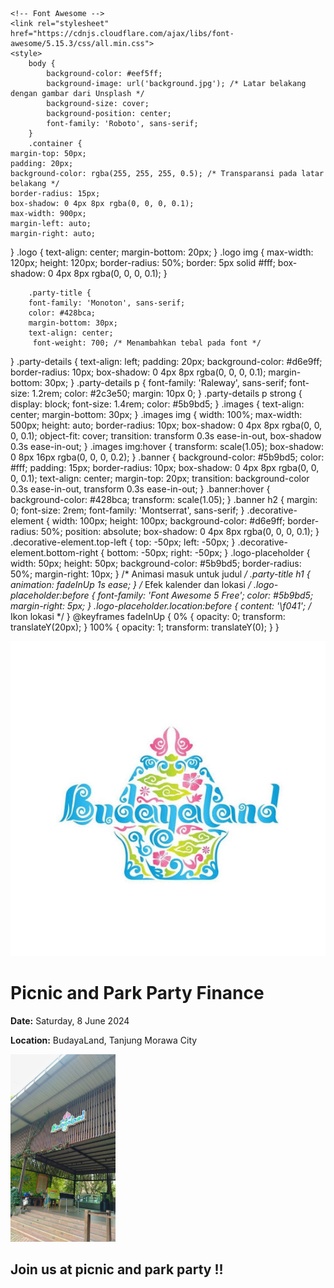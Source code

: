<html>
<html lang="id">
<head>
    <meta charset="UTF-8">
    <meta name="viewport" content="width=device-width, initial-scale=1.0">
    <title>Picnic and Park Party Finance</title>
    <!-- Bootstrap CSS -->
    <link href="https://stackpath.bootstrapcdn.com/bootstrap/4.5.2/css/bootstrap.min.css" rel="stylesheet">
    <!-- Google Fonts -->
    <link href="https://fonts.googleapis.com/css2?family=Roboto:wght@400;700&display=swap" rel="stylesheet">
    <link href="https://fonts.googleapis.com/css2?family=Montserrat:wght@400;700&display=swap" rel="stylesheet">
    <link href="https://fonts.googleapis.com/css2?family=Monoton&display=swap" rel="stylesheet">


    <!-- Font Awesome -->
    <link rel="stylesheet" href="https://cdnjs.cloudflare.com/ajax/libs/font-awesome/5.15.3/css/all.min.css">
    <style>
        body {
            background-color: #eef5ff;
            background-image: url('background.jpg'); /* Latar belakang dengan gambar dari Unsplash */
            background-size: cover;
            background-position: center;
            font-family: 'Roboto', sans-serif;
        }
        .container {
    margin-top: 50px;
    padding: 20px;
    background-color: rgba(255, 255, 255, 0.5); /* Transparansi pada latar belakang */
    border-radius: 15px;
    box-shadow: 0 4px 8px rgba(0, 0, 0, 0.1);
    max-width: 900px;
    margin-left: auto;
    margin-right: auto;
}
        .logo {
            text-align: center;
            margin-bottom: 20px;
        }
        .logo img {
            max-width: 120px;
            height: 120px;
            border-radius: 50%;
            border: 5px solid #fff;
            box-shadow: 0 4px 8px rgba(0, 0, 0, 0.1);
        }
        
        .party-title {
        font-family: 'Monoton', sans-serif;
        color: #428bca;
        margin-bottom: 30px;
        text-align: center;
         font-weight: 700; /* Menambahkan tebal pada font */
}
        .party-details {
            text-align: left;
            padding: 20px;
            background-color: #d6e9ff;
            border-radius: 10px;
            box-shadow: 0 4px 8px rgba(0, 0, 0, 0.1);
            margin-bottom: 30px;
        }
        .party-details p {
            font-family: 'Raleway', sans-serif;
            font-size: 1.2rem;
            color: #2c3e50;
            margin: 10px 0;
        }
        .party-details p strong {
            display: block;
            font-size: 1.4rem;
            color: #5b9bd5;
        }
        .images {
            text-align: center;
            margin-bottom: 30px;
        }
        .images img {
            width: 100%;
            max-width: 500px;
            height: auto;
            border-radius: 10px;
            box-shadow: 0 4px 8px rgba(0, 0, 0, 0.1);
            object-fit: cover;
            transition: transform 0.3s ease-in-out, box-shadow 0.3s ease-in-out;
        }
        .images img:hover {
            transform: scale(1.05);
            box-shadow: 0 8px 16px rgba(0, 0, 0, 0.2);
        }
        .banner {
            background-color: #5b9bd5;
            color: #fff;
            padding: 15px;
            border-radius: 10px;
            box-shadow: 0 4px 8px rgba(0, 0, 0, 0.1);
            text-align: center;
            margin-top: 20px;
            transition: background-color 0.3s ease-in-out, transform 0.3s ease-in-out;
        }
        .banner:hover {
            background-color: #428bca;
            transform: scale(1.05);
        }
        .banner h2 {
            margin: 0;
            font-size: 2rem;
            font-family: 'Montserrat', sans-serif;
        }
        .decorative-element {
            width: 100px;
            height: 100px;
            background-color: #d6e9ff;
            border-radius: 50%;
            position: absolute;
            box-shadow: 0 4px 8px rgba(0, 0, 0, 0.1);
        }
        .decorative-element.top-left {
            top: -50px;
            left: -50px;
        }
        .decorative-element.bottom-right {
            bottom: -50px;
            right: -50px;
        }
        .logo-placeholder {
            width: 50px;
            height: 50px;
            background-color: #5b9bd5;
            border-radius: 50%;
            margin-right: 10px;
        }
        /* Animasi masuk untuk judul */
        .party-title h1 {
            animation: fadeInUp 1s ease;
        }
        /* Efek kalender dan lokasi */
        .logo-placeholder:before {
            font-family: 'Font Awesome 5 Free';
            color: #5b9bd5;
            margin-right: 5px;
        }
        .logo-placeholder.location:before {
            content: '\f041'; /* Ikon lokasi */
        }
        @keyframes fadeInUp {
            0% {
                opacity: 0;
                transform: translateY(20px);
            }
            100% {
                opacity: 1;
                transform: translateY(0);
            }
        }
    </style>
</head>
<body>
    <div class="container">
        <div class="decorative-element top-left"></div>
        <div class="decorative-element bottom-right"></div>
        <div class="logo">
            <img src="budayaland.jpg" alt="Logo Tempat Party">
        </div>
        <div class="party-title">
            <h1 class="display-4">Picnic and Park Party Finance</h1>
        </div>
        <div class="row">
            <div class="col-md-5">
                <div class="party-details">
                    <p>
                        <strong><span class="logo-placeholder location"></span>Date:</strong> Saturday, 8 June 2024
                    </p>
                    <p>
                        <strong><span class="logo-placeholder location"></span>Location:</strong> BudayaLand, Tanjung Morawa City
                    </p>
                </div>
            </div>
            <div class="col-md-7">
                <div class="images">
                    <img src="tempat.jpg" alt="Tempat Party" style="max-height: 300px;">
                </div>
            </div>
        </div>
        <div class="banner">
            <h2>Join us at picnic and park party !!</h2>
        </div>
    </div>
    <!-- Bootstrap JS and dependencies -->
    <script src="https://code.jquery.com/jquery-3.5.1.slim.min.js"></script>
    <script src="https://cdn.jsdelivr.net/npm/@popperjs/core@2.5.4/dist/umd/popper.min.js"></script>
    <script src="https://stackpath.bootstrapcdn.com/bootstrap/4.5.2/js/bootstrap.min.js"></script>
</body>
</html>

